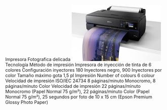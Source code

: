 Impresora  Fotografica delicada
![alt text](impresora.jpg)
Tecnología
Método de impresión
Impresora de inyección de tinta de 6 colores
Configuración inyectores
180 Inyectores negro, 900 Inyectores por color
Tamaño máximo gota
1,5 pl
Impresión
Number of colours
6 colour
Velocidad de impresión ISO/IEC 24734
8 páginas/minuto Monocromo, 8 páginas/minuto Color
Velocidad de impresión
22 páginas/minuto Monocromo (Papel Normal 75 g/m²), 22 páginas/minuto Color (Papel Normal 75 g/m²), 25 segundos por foto de 10 x 15 cm (Epson Premium Glossy Photo Paper)

